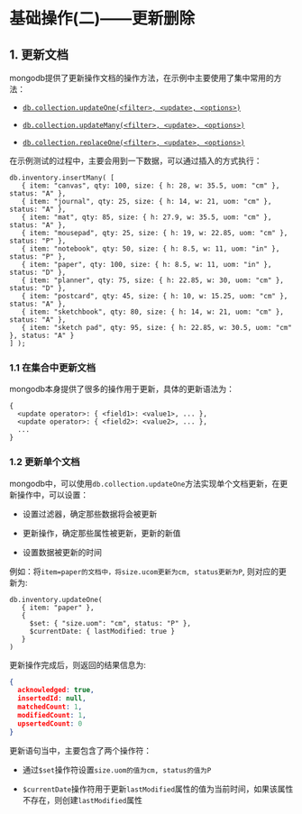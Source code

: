 # 基础操作(二)——更新删除

## 1. 更新文档

mongodb提供了更新操作文档的操作方法，在示例中主要使用了集中常用的方法：

- [`db.collection.updateOne(<filter>, <update>, <options>)`](https://www.mongodb.com/docs/v4.4/reference/method/db.collection.updateOne/#mongodb-method-db.collection.updateOne)

- [`db.collection.updateMany(<filter>, <update>, <options>)`](https://www.mongodb.com/docs/v4.4/reference/method/db.collection.updateMany/#mongodb-method-db.collection.updateMany)

- [`db.collection.replaceOne(<filter>, <update>, <options>)`](https://www.mongodb.com/docs/v4.4/reference/method/db.collection.replaceOne/#mongodb-method-db.collection.replaceOne)

在示例测试的过程中，主要会用到一下数据，可以通过插入的方式执行：

```shell
db.inventory.insertMany( [
   { item: "canvas", qty: 100, size: { h: 28, w: 35.5, uom: "cm" }, status: "A" },
   { item: "journal", qty: 25, size: { h: 14, w: 21, uom: "cm" }, status: "A" },
   { item: "mat", qty: 85, size: { h: 27.9, w: 35.5, uom: "cm" }, status: "A" },
   { item: "mousepad", qty: 25, size: { h: 19, w: 22.85, uom: "cm" }, status: "P" },
   { item: "notebook", qty: 50, size: { h: 8.5, w: 11, uom: "in" }, status: "P" },
   { item: "paper", qty: 100, size: { h: 8.5, w: 11, uom: "in" }, status: "D" },
   { item: "planner", qty: 75, size: { h: 22.85, w: 30, uom: "cm" }, status: "D" },
   { item: "postcard", qty: 45, size: { h: 10, w: 15.25, uom: "cm" }, status: "A" },
   { item: "sketchbook", qty: 80, size: { h: 14, w: 21, uom: "cm" }, status: "A" },
   { item: "sketch pad", qty: 95, size: { h: 22.85, w: 30.5, uom: "cm" }, status: "A" }
] );
```

### 1.1 在集合中更新文档

mongodb本身提供了很多的操作用于更新，具体的更新语法为：

```shell
{
  <update operator>: { <field1>: <value1>, ... },
  <update operator>: { <field2>: <value2>, ... },
  ...
}
```

### 1.2 更新单个文档

mongodb中，可以使用`db.collection.updateOne`方法实现单个文档更新，在更新操作中，可以设置：

- 设置过滤器，确定那些数据将会被更新

- 更新操作，确定那些属性被更新，更新的新值

- 设置数据被更新的时间

例如：将`item=paper的文档中，将size.ucom更新为cm, status更新为P`, 则对应的更新为:

```shell
db.inventory.updateOne(
   { item: "paper" },
   {
     $set: { "size.uom": "cm", status: "P" },
     $currentDate: { lastModified: true }
   }
)
```

更新操作完成后，则返回的结果信息为:

```json
{
  acknowledged: true,
  insertedId: null,
  matchedCount: 1,
  modifiedCount: 1,
  upsertedCount: 0
}

```

更新语句当中，主要包含了两个操作符：

- 通过`$set`操作符设置`size.uom的值为cm, status的值为P`

- `$currentDate`操作符用于更新`lastModified`属性的值为当前时间，如果该属性不存在，则创建`lastModified`属性
